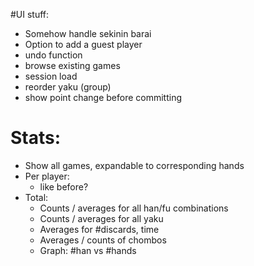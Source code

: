 #UI stuff:
* Somehow handle sekinin barai
* Option to add a guest player
* undo function
* browse existing games
* session load
* reorder yaku (group)
* show point change before committing

# Stats:
* Show all games, expandable to corresponding hands
* Per player:
  * like before?
* Total:
  * Counts / averages for all han/fu combinations
  * Counts / averages for all yaku
  * Averages for #discards, time
  * Averages / counts of chombos
  * Graph: #han vs #hands

